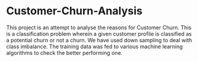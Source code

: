 # Customer-Churn-Analysis
This project is an attempt to analyse the reasons for Customer Churn. This is a classification problem wherein a given customer profile is classified as a potential churn or not a churn. We have used down sampling to deal with class imbalance. The training data was fed to various machine learning algorithms to check the better performing one.
